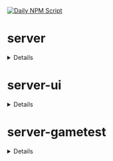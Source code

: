 [![Daily NPM Script](https://github.com/WavePlayz/minecraft-npms-auto/actions/workflows/fetch.yml/badge.svg)](https://github.com/WavePlayz/minecraft-npms-auto/actions/workflows/fetch.yml)
# server
<details>

stable
```
1.18.0
```

stable exp
```
2.0.0-beta.1.21.70-stable
```

preview
```
1.19.0-rc.1.21.80-preview.27
```

preview exp
```
2.0.0-beta.1.21.80-preview.27
```
</details>

# server-ui
<details>

stable
```
1.3.0
```

stable exp
```
2.0.0-beta.1.21.70-stable
```

preview
```
1.3.0-rc.1.21.40-preview.21
```

preview exp
```
2.0.0-beta.1.21.80-preview.27
```
</details>

# server-gametest
<details>

stable
```
0.1.0
```

stable exp
```
1.0.0-beta.1.21.70-stable
```

preview
```
0.1.0-rc.1.21.40-preview.20
```

preview exp
```
1.0.0-beta.1.21.80-preview.27
```
</details>

